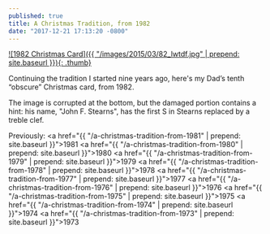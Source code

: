 ```yaml
---
published: true
title: A Christmas Tradition, from 1982
date: "2017-12-21 17:13:20 -0800"
---
```


<a href="/images/2015/03/82_lwtdf.jpg" target="_blank">
  ![1982 Christmas Card]({{ "/images/2015/03/82_lwtdf.jpg" | prepend: site.baseurl }}){: .thumb}
</a>

Continuing the tradition I started nine years ago, here's my Dad&rsquo;s tenth
&ldquo;obscure&rdquo; Christmas card, from 1982.

The image is corrupted at the bottom, but the damaged portion contains a hint: his name, "John F. Stearns", has the first S in Stearns replaced by a treble clef.

Previously:
<a href="{{ "/a-christmas-tradition-from-1981" | prepend: site.baseurl }}">1981</a>
<a href="{{ "/a-christmas-tradition-from-1980" | prepend: site.baseurl }}">1980</a>
<a href="{{ "/a-christmas-tradition-from-1979" | prepend: site.baseurl }}">1979</a>
<a href="{{ "/a-christmas-tradition-from-1978" | prepend: site.baseurl }}">1978</a>
<a href="{{ "/a-christmas-tradition-from-1977" | prepend: site.baseurl }}">1977</a>
<a href="{{ "/a-christmas-tradition-from-1976" | prepend: site.baseurl }}">1976</a>
<a href="{{ "/a-christmas-tradition-from-1975" | prepend: site.baseurl }}">1975</a>
<a href="{{ "/a-christmas-tradition-from-1974" | prepend: site.baseurl }}">1974</a>
<a href="{{ "/a-christmas-tradition-from-1973" | prepend: site.baseurl }}">1973</a>
